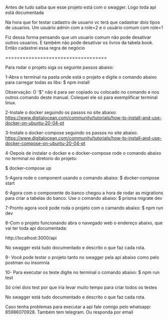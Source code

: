 Antes de tudo saiba que esse projeto está com o swagger. Logo toda api está documentada

Na hora que for testar cadastro de usuario vc terá que cadastrar dois tipos de usuarios. Um usuário admin com a role=2 e o usuário comum com role=1

Fiz dessa forma pensando que um usuario comum não pode desativar outros usuarios. E também não pode desativar os livros da tabela book. Então cadastrei essa regra de negócio

===================================

Para rodar o projeto siga os seguinte passos abaixo:


1-Abra o terminal na pasta onde está o projeto e digite o comando abaixo para carregar todas as libs:
$ npm install

Observação: O '$" não é para ser copiado ou colocado no comando e nos outros comando deste manual. Colequei ele só para exemplificar terminal linux.

2-Instale o docker seguindo os passos no site abaixo:
https://www.digitalocean.com/community/tutorials/how-to-install-and-use-docker-on-ubuntu-20-04-pt

3-Instale o docker-compose seguindo os passos no site abaixo:
https://www.digitalocean.com/community/tutorials/how-to-install-and-use-docker-compose-on-ubuntu-20-04-pt


4-Depois de instalar o docker e o docker-compose rode o comando abaixo no terminal no diretorio do projeto:

$ docker-compose up

5-Agora rode o component usando o comando abaixo:
$ docker-compose start

6-Agora com o componente do banco chegou a hora de rodar as migrations para criar a tabelas do banco. Use o comando abaixo:
$ prisma migrate dev

7-Pronto agora você pode roda o projeto com o camando abaixo:
$ npm run dev

8-Com o projeto funcionando abra o navegado web o endereço abaixo, que vai ter toda api documentada:

http://localhost:3000/api

No swagger está tudo documentado e descrito o que faz cada rota.

9- Você pode testar o projeto tanto no swagger pela api abaixo como pelo postman ou insomnia

10- Para executar os teste digite no terminal o comando abaixo:
$ npm run test

Só criei dois test por que iria levar muito tempo para criar todos os testes

No swagger está tudo documentado e descrito o que faz cada rota.

Caso tenha problemas para executar a api fale comigo pelo whatsapp: 85986070928. Também tem telegram. Ou responda por email
